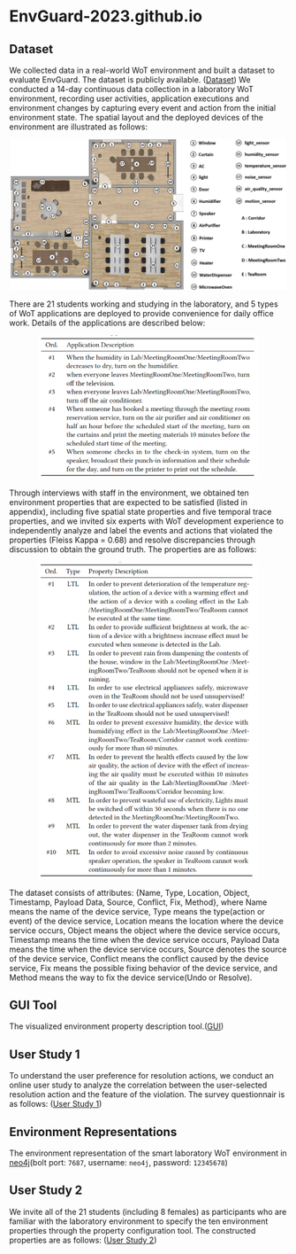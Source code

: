 # EnvGuard-2023.github.io


## Dataset
We collected data in a real-world WoT environment and built a dataset to evaluate EnvGuard. The dataset is publicly available.
([Dataset](https://EnvGuard-2023.github.io/dataset))
We conducted a 14-day continuous data collection in a laboratory WoT environment, recording user activities, application executions and environment changes by capturing every event and action from the initial environment state. The spatial layout and the deployed devices of the environment are illustrated as follows:
<div align=center><img width="500" src="https://raw.githubusercontent.com/EnvGuard-2023/EnvGuard-2023.github.io/master/images/layout.png"/></div>
<!-- <img src="https://github.com/EnvGuard-2023/EnvGuard-2023.github.io/blob/master/images/layout.png" width="500px"> -->
<!-- ![layout](https://github.com/EnvGuard-2023/EnvGuard-2023.github.io/blob/master/images/layout.png) -->

There are 21 students working and studying in the laboratory, and 5 types of WoT applications are deployed to provide convenience for daily office work. Details of the applications are described below:
<div align=center><img width="400" src="https://raw.githubusercontent.com/EnvGuard-2023/EnvGuard-2023.github.io/master/images/application.png"/></div>
<!-- <img src="https://github.com/EnvGuard-2023/EnvGuard-2023.github.io/blob/master/images/application.png" width="400px"> -->
<!-- ![application](https://github.com/EnvGuard-2023/EnvGuard-2023.github.io/blob/master/images/application.png) -->

Through interviews with staff in the environment, we obtained ten environment properties that are expected to be satisfied (listed in appendix), including five spatial state properties and five temporal trace properties, and we invited six experts with WoT development experience to independently analyze and label the events and actions that violated the properties (Fleiss Kappa = 0.68) and resolve discrepancies through discussion to obtain the ground truth. The properties are as follows:
<div align=center><img width="400" src="https://raw.githubusercontent.com/EnvGuard-2023/EnvGuard-2023.github.io/master/images/propertys.png"/></div>
<!-- <img src="https://github.com/EnvGuard-2023/EnvGuard-2023.github.io/blob/master/images/propertys.png" width="400px"> -->
<!-- ![propertys](https://github.com/EnvGuard-2023/EnvGuard-2023.github.io/blob/master/images/propertys.png) -->

The dataset consists of attributes: {Name, Type, Location, Object, Timestamp, Payload Data, Source, Conflict, Fix, Method}, where Name means the name of the device service, Type means the type(action or event) of the device service, Location means the location where the device service occurs, Object means the object where the device service occurs, Timestamp means the time when the device service occurs, Payload Data means the time when the device service occurs, Source denotes the source of the device service, Conflict means the conflict caused by the device service, Fix means the possible fixing behavior of the device service, and Method means the way to fix the device service(Undo or Resolve).

## GUI Tool
The visualized environment property description tool.([GUI](http://47.101.169.122:9033/))

## User Study 1
To understand the user preference for resolution actions, we conduct an online user study to analyze the correlation between the user-selected resolution action and the feature of the violation. The survey questionnair is as follows:
([User Study 1](https://github.com/EnvGuard-2023/EnvGuard-2023.github.io/blob/master/user-study/survey.docx))
<!-- A study of user preferences for violation repair in WoT systems.([link](https://github.com/EnvGuard-2023/EnvGuard-2023.github.io/blob/master/user-study/survey.docx)) -->

## Environment Representations
The environment representation of the smart laboratory WoT environment in [neo4j](http://1.117.166.48:7474/browser/)(bolt port: `7687`, username: `neo4j`, password: `12345678`)

## User Study 2
We invite all of the 21 students (including 8 females) as participants who are familiar with the laboratory environment to specify the ten environment properties through the property configuration tool. The constructed properties are as follows:
([User Study 2](https://github.com/EnvGuard-2023/EnvGuard-2023.github.io/blob/master/user-study/user_study.json))
<!-- Properties of environments built by participants using visualisation development tools in usability user studies.([link](https://github.com/EnvGuard-2023/EnvGuard-2023.github.io/blob/master/user-study/user_study.json)) -->

